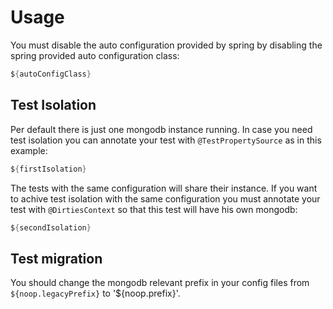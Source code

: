 # Usage

You must disable the auto configuration provided by spring by disabling the spring provided
auto configuration class:

```java
${autoConfigClass}
```

## Test Isolation

Per default there is just one mongodb instance running. In case you need test isolation you can annotate your test
with `@TestPropertySource` as in this example:

```java
${firstIsolation}
```

The tests with the same configuration will share their instance. If you want to achive test isolation with the same
configuration you must annotate your test with `@DirtiesContext` so that this test will have his own mongodb:

```java
${secondIsolation}
```

## Test migration

You should change the mongodb relevant prefix in your config files from `${noop.legacyPrefix}` to '${noop.prefix}'.
